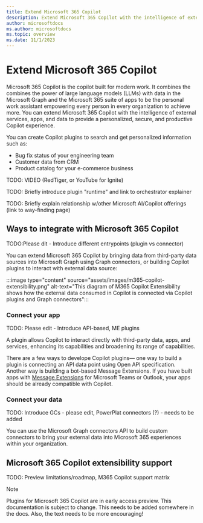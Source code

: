 ```yaml
---
title: Extend Microsoft 365 Copilot
description: Extend Microsoft 365 Copilot with the intelligence of external services, apps, and data
author: microsoftdocs
ms.author: microsoftdocs
ms.topic: overview
ms.date: 11/1/2023
---
```


# Extend Microsoft 365 Copilot

Microsoft 365 Copilot is the copilot built for modern work. It combines the combines the power of large language models (LLMs) with data in the Microsoft Graph and the Microsoft 365 suite of apps to be the personal work assistant empowering every person in every organization to achieve more. You can extend Microsoft 365 Copilot with the intelligence of external services, apps, and data to provide a personalized, secure, and productive Copilot experience.

You can create Copilot plugins to search and get personalized information such as:

- Bug fix status of your engineering team
- Customer data from CRM
- Product catalog for your e-commerce business

TODO: VIDEO (RedTiger, or YouTube for Ignite)

TODO: Briefly introduce plugin "runtime" and link to orchestrator explainer

TODO: Briefly explain relationship w/other Microsoft AI/Copilot offerings (link to way-finding page)

## Ways to integrate with Microsoft 365 Copilot

TODO:Please dit -  Introduce different entrypoints (plugin vs connector)

You can extend Microsoft 365 Copilot by bringing data from third-party data sources into Microsoft Graph using Graph connectors, or building Copilot plugins to interact with external data source:

:::image type="content" source="assets/images/m365-copilot-extensibility.png" alt-text="This diagram of M365 Copilot Extensibility shows how the external data consumed in Copilot is connected via Copilot plugins and Graph connectors":::

### Connect your app

TODO: Please edit - Introduce API-based, ME plugins

A plugin allows Copilot to interact directly with third-party data, apps, and services, enhancing its capabilities and broadening its range of capabilities.

There are a few ways to develope Copilot plugins— one way to build a plugin is connecting an API data point using Open API specification. Another way is building a bot-based Message Extensions. If you have built apps with [Message Extensions](/microsoftteams/platform/messaging-extensions/what-are-messaging-extensions) for Microsoft Teams or Outlook, your apps should be already compatible with Copilot.

### Connect your data

TODO: Introduce GCs - please edit, PowerPlat connectors (?) - needs to be added

You can use the Microsoft Graph connectors API to build custom connectors to bring your external data into Microsoft 365 experiences within your organization.

## Microsoft 365 Copilot extensibility support

TODO: Preview limitations/roadmap, M365 Copilot support matrix

> [!NOTE]
> Plugins for Microsoft 365 Copilot are in early access preview. This documentation is subject to change. This needs to be added somewhere in the docs. Also, the text needs to be more encouraging!
